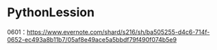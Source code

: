 # PythonLession
0601：https://www.evernote.com/shard/s216/sh/ba505255-d4c6-714f-0652-ec493a8b11b7/05af8e49ace5a5bbdf79f490f074b5e9
